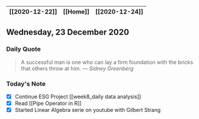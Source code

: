 | [[2020-12-22]] | [[Home]] | [[2020-12-24]] |
| :------------: | :------: | :------------: |

## Wednesday, 23 December 2020

### Daily Quote
> A successful man is one who can lay a firm foundation with the bricks that others throw at him.
> &mdash; <cite>Sidney Greenberg</cite>

### Today's Note

- [x] Continue ESG Project [[week8_daily data analysis]]
- [x] Read [[Pipe Operator in R]]
- [x] Started Linear Algebra serie on youtube with Gilbert Strang